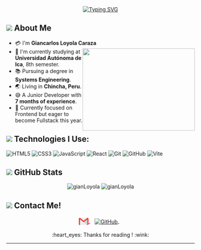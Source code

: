 
<div align="center">
<a href="https://git.io/typing-svg"><img src="https://readme-typing-svg.herokuapp.com?font=Fira+Code&size=40&pause=1000&width=435&height=100&lines=Hi!!+I'm+Giancarlos%2C+a+frontend+developer!" alt="Typing SVG" /></a>
</div>

## <img src="https://raw.githubusercontent.com/nixin72/nixin72/master/wave.gif" width="50px"></img> About Me

- :credit_card: I'm **Giancarlos Loyola Caraza** <img src="https://media2.giphy.com/media/v1.Y2lkPTc5MGI3NjExcXpsZXlycTlyZzQ2cm8wbzhqZDZoYzZxYnAwd3lodGo3bzAzcmduNCZlcD12MV9pbnRlcm5hbF9naWZfYnlfaWQmY3Q9Zw/scZPhLqaVOM1qG4lT9/giphy.gif" width="300" height="220" align="right"/>
- :school: I'm currently studying at **Universidad Autónoma de Ica**, 8th semester.
- :books: Pursuing a degree in **Systems Engineering**.
- :earth_asia: Living in **Chincha, Peru**.
- :sweat_smile: A Junior Developer with **7 months of experience**.
- :monocle_face: Currently focused on Frontend but eager to become Fullstack this year.

## <img src="https://media2.giphy.com/media/QssGEmpkyEOhBCb7e1/giphy.gif?cid=ecf05e47a0n3gi1bfqntqmob8g9aid1oyj2wr3ds3mg700bl&rid=giphy.gif" width="50px"> Technologies I Use:

![HTML5](https://img.shields.io/badge/html5-%23E34F26.svg?style=for-the-badge&logo=html5&logoColor=white) 
![CSS3](https://img.shields.io/badge/css3-%231572B6.svg?style=for-the-badge&logo=css3&logoColor=white) 
![JavaScript](https://img.shields.io/badge/javascript-%23323330.svg?style=for-the-badge&logo=javascript&logoColor=%23F7DF1E) 
![React](https://img.shields.io/badge/react-%2320232a.svg?style=for-the-badge&logo=react&logoColor=%2361DAFB) 
![Git](https://img.shields.io/badge/git-%23F05033.svg?style=for-the-badge&logo=git&logoColor=white) 
![GitHub](https://img.shields.io/badge/github-%23121011.svg?style=for-the-badge&logo=github&logoColor=white) 
![Vite](https://img.shields.io/badge/vite-%23646CFF.svg?style=for-the-badge&logo=vite&logoColor=white) 

## <img src="https://media0.giphy.com/media/cNZqrH5IzOG0xrlWks/giphy.gif?cid=ecf05e47map255q427en9uprqc1sb0unjq5k4fnqg5pmhhs4&rid=giphy.gif&ct=s" width="50px"> GitHub Stats
<div align="center">
<img height="150em" src="https://github-readme-stats.vercel.app/api/top-langs/?username=gianLoyola&layout=compact&show_icon=true&theme=algolia" alt="gianLoyola"/>
<img height="150em" src="https://github-readme-stats.vercel.app/api/?username=gianLoyola&layout=compact&show_icon=true&theme=algolia" alt="gianLoyola"/>
</div>

## <img src='https://raw.githubusercontent.com/ShahriarShafin/ShahriarShafin/main/Assets/handshake.gif' width="80px"> Contact Me!
<p align="center">
  <a href="mailto:giantrabajodev@gmail.com" >
    <img align="center" alt="Gmail" width="26px" src="https://github.com/SatYu26/SatYu26/blob/master/Assets/Gmail.svg" />
  </a> &nbsp;&nbsp;
    
  <a href="https://profile-summary-for-github.herokuapp.com/user/gianLoyola" target="_blank">
    <img align="center" alt="GitHub" width="26px" src="https://upload.wikimedia.org/wikipedia/commons/thumb/a/ae/Github-desktop-logo-symbol.svg/1024px-Github-desktop-logo-symbol.svg.png" />
  </a> &nbsp;&nbsp;
</p>
<div align="center">
  :heart_eyes: Thanks for reading ! :wink: <br/>
</div>

------
